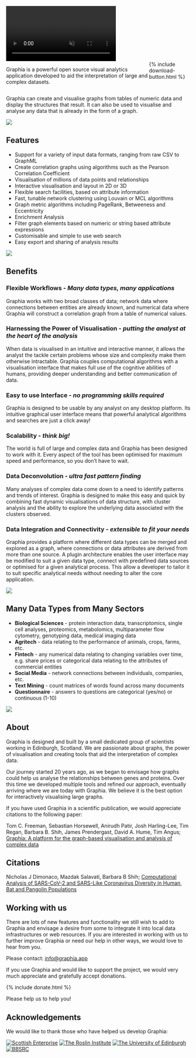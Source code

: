 <div class="full-width">
<video id="banner" autoplay muted loop oncontextmenu="return false;">
<source src="{{site.baseurl}}/assets/banner.webm" type="video/webm">
<source src="{{site.baseurl}}/assets/banner.mp4" type="video/mp4">
</video>
</div>

<div style="display: flex;">
<p>
Graphia is a powerful open source visual analytics application developed to aid the interpretation of large and complex datasets.
</p>
<div>{% include download-button.html %}</div>
</div>

Graphia can create and visualise graphs from tables of numeric data and display the structures that result. It can also be used to visualise and analyse any data that is already in the form of a graph.

![]({{site.baseurl}}/assets/main/tree-graphs.png)

## **Features**

- Support for a variety of input data formats, ranging from raw CSV to GraphML
- Create correlation graphs using algorithms such as the Pearson Correlation Coefficient
- Visualisation of millions of data points and relationships
- Interactive visualisation and layout in 2D or 3D
- Flexible search facilities, based on attribute information
- Fast, tunable network clustering using Louvain or MCL algorithms
- Graph metric algorithms including PageRank, Betweeness and Eccentricity
- Enrichment Analysis
- Filter graph elements based on numeric or string based attribute expressions
- Customisable and simple to use web search
- Easy export and sharing of analysis results

![]({{site.baseurl}}/assets/main/taxonomy.png)

## **Benefits**

### **Flexible Workflows** - _Many data types, many applications_

Graphia works with two broad classes of data; network data where connections between entities are already known, and numerical data where Graphia will construct a correlation graph from a table of numerical values.

### **Harnessing the Power of Visualisation** - _putting the analyst at the heart of the analysis_

When data is visualised in an intuitive and interactive manner, it allows the analyst the tackle certain problems whose size and complexity make them otherwise intractable. Graphia couples computational algorithms with a visualisation interface that makes full use of the cognitive abilities of humans, providing deeper understanding and better communication of data.

### **Easy to use Interface** - _no programming skills required_

Graphia is designed to be usable by any analyst on any desktop platform. Its intuitive graphical user interface means that powerful analytical algorithms and searches are just a click away!

### **Scalability** - _think big!_

The world is full of large and complex data and Graphia has been designed to work with it. Every aspect of the tool has been optimised for maximum speed and performance, so you don’t have to wait.

### **Data Deconvolution** - _ultra fast pattern finding_

Many analyses of complex data come down to a need to identify patterns and trends of interest. Graphia is designed to make this easy and quick by combining fast dynamic visualisations of data structure, with cluster analysis and the ability to explore the underlying data associated with the clusters observed.

### **Data Integration and Connectivity** - _extensible to fit your needs_

Graphia provides a platform where different data types can be merged and explored as a graph, where connections or data attributes are derived from more than one source. A plugin architecture enables the user interface may be modified to suit a given data type, connect with predefined data sources or optimised for a given analytical process. This allow a developer to tailor it to suit specific analytical needs without needing to alter the core application.

![]({{site.baseurl}}/assets/main/black-graph.png)

## **Many Data Types from Many Sectors**

- **Biological Sciences** - protein interaction data, transcriptomics, single cell analyses, proteomics, metabolomics, multiparameter flow cytometry, genotyping data, medical imaging data
- **Agritech** - data relating to the performance of animals, crops, farms, etc.
- **Fintech** - any numerical data relating to changing variables over time, e.g. share prices or categorical data relating to the attributes of commercial entities
- **Social Media** - network connections between individuals, companies, etc.
- **Text Mining** - count matrices of words found across many documents
- **Questionnaire** - answers to questions are categorical (yes/no) or continuous (1-10)

![]({{site.baseurl}}/assets/main/ui.png)

## **About**

Graphia is designed and built by a small dedicated group of scientists working in Edinburgh, Scotland. We are passionate about graphs, the power of visualisation and creating tools that aid the interpretation of complex data. 

Our journey started 20 years ago, as we began to envisage how graphs could help us analyse the relationships between genes and proteins. Over this time we developed multiple tools and refined our approach, eventually arriving where we are today with Graphia. We believe it is the best option for interactively visualising large graphs.

If you have used Graphia in a scientific publication, we would appreciate citations to the following paper:

Tom C. Freeman, Sebastian Horsewell, Anirudh Patir, Josh Harling-Lee, Tim Regan, Barbara B. Shih, James Prendergast, David A. Hume, Tim Angus; [Graphia: A platform for the graph-based visualisation and analysis of complex data](https://www.biorxiv.org/content/10.1101/2020.09.02.279349v1)

## **Citations**

Nicholas J Dimonaco, Mazdak Salavati, Barbara B Shih; [Computational Analysis of SARS-CoV-2 and SARS-Like Coronavirus Diversity in Human, Bat and Pangolin Populations](https://pubmed.ncbi.nlm.nih.gov/33396801/)

## **Working with us**

There are lots of new features and functionality we still wish to add to Graphia and envisage a desire from some to integrate it into local data infrastructures or web resources. If you are interested in working with us to further improve Graphia or need our help in other ways, we would love to hear from you.

Please contact: <info@graphia.app>

If you use Graphia and would like to support the project, we would very much appreciate and gratefully accept donations.

{% include donate.html %}

Please help us to help you!

## **Acknowledgements** ##

We would like to thank those who have helped us develop Graphia:

[![Scottish Enterprise]({{site.baseurl}}/assets/logos/scotent.png)](https://www.scottish-enterprise.com/)
[![The Roslin Institute]({{site.baseurl}}/assets/logos/roslin.png)](https://www.roslin.ed.ac.uk/)
[![The University of Edinburgh]({{site.baseurl}}/assets/logos/uoe.png)](https://www.ed.ac.uk/)
[![BBSRC]({{site.baseurl}}/assets/logos/bbsrc.png)](https://bbsrc.ukri.org/)
